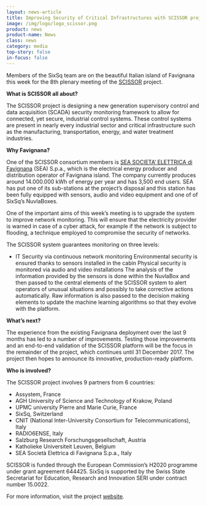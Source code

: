 ```yaml
---
layout: news-article
title: Improving Security of Critical Infrastructures with SCISSOR project
image: /img/logo/logo_scissor.png
product: news
product-name: News
class: news
category: media
top-story: false
in-focus: false
---
```


Members of the SixSq team are on the beautiful Italian island of Favignana this week for the 8th plenary meeting of the [SCISSOR](https://cordis.europa.eu/project/id/644425) project.

**What is SCISSOR all about?**

The SCISSOR project is designing a new generation supervisory control and data acquisition (SCADA) security monitoring framework to allow for connected, yet secure, industrial control systems. These control systems are present in nearly every industrial sector and critical infrastructure such as the manufacturing, transportation, energy, and water treatment industries.

**Why Favignana?**

One of the SCISSOR consortium members is [SEA SOCIETA’ ELETTRICA di Favignana](http://www.seafavignana.com/) (SEA) S.p.a., which is the electrical energy producer and distribution operator of Favignana island. The company currently produces around 14.000.000 kWh of energy per year and has 3,500 end users. SEA has put one of its sub-stations at the project’s disposal and this station has been fully equipped with sensors, audio and video equipment and one of of SixSq’s NuvlaBoxes.

One of the important aims of this week’s meeting is to upgrade the system to improve network monitoring. This will ensure that the electricity provider is warned in case of a cyber attack, for example if the network is subject to flooding, a technique employed to compromise the security of networks.

The SCISSOR system guarantees monitoring on three levels:

- IT Security via continuous network monitoring
Environmental security is ensured thanks to sensors installed in the cabin
Physical security is monitored via audio and video installations
The analysis of the information provided by the sensors is done within the NuvlaBox and then passed to the central elements of the SCISSOR system to alert operators of unusual situations and possibly to take corrective actions automatically. Raw information is also passed to the decision making elements to update the machine learning algorithms so that they evolve with the platform.

**What’s next?**

The experience from the existing Favignana deployment over the last 9 months has led to a number of improvements. Testing those improvements and an end-to-end validation of the SCISSOR platform will be the focus in the remainder of the project, which continues until 31 December 2017. The project then hopes to announce its innovative, production-ready platform.

**Who is involved?**

The SCISSOR project involves 9 partners from 6 countries:

- Assystem, France
- AGH University of Science and Technology of Krakow, Poland
- UPMC university Pierre and Marie Curie, France
- SixSq, Switzerland
- CNIT (National Inter-University Consortium for Telecommunications), Italy
- RADIO6ENSE, Italy
- Salzburg Research Forschungsgesellschaft, Austria
- Katholieke Universiteit Leuven, Belgium
- SEA Società Elettrica di Favignana S.p.a., Italy


SCISSOR is funded through the European Commission’s H2020 programme under grant agreement 644425. SixSq is supported by the Swiss State Secretariat for Education, Research and Innovation SERI under contract number 15.0022.

For more information, visit the project [website](https://cordis.europa.eu/project/id/644425).